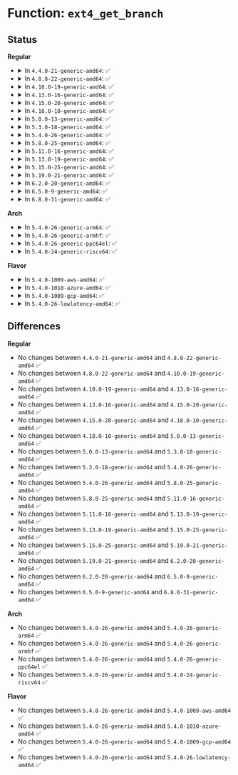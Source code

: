 # Function: <code>ext4_get_branch</code>

## Status
<b>Regular</b>
<ul>
<li>
<details>
<summary>In <code>4.4.0-21-generic-amd64</code>: ✅</summary>

```c
Indirect * ext4_get_branch(struct inode * inode, int depth, ext4_lblk_t * offsets, Indirect * chain, int * err)
```

```json
{
  "name": "ext4_get_branch",
  "collision_type": "Unique Static",
  "inline_type": "No",
  "funcs": [
    {
      "addr": 18446744071581828192,
      "name": "ext4_get_branch",
      "external": false,
      "loc": "fs/ext4/indirect.c:143",
      "file": "fs/ext4/indirect.c",
      "inline": "seen, unknown",
      "caller_inline": [],
      "caller_func": [
        "fs/ext4/indirect.c:ext4_find_shared",
        "fs/ext4/indirect.c:ext4_ind_map_blocks"
      ]
    }
  ],
  "symbols": [
    {
      "addr": 18446744071581828192,
      "name": "ext4_get_branch",
      "section": ".text",
      "bind": "STB_LOCAL",
      "size": 298
    }
  ]
}
```
</details>
</li>
<li>
<details>
<summary>In <code>4.8.0-22-generic-amd64</code>: ✅</summary>

```c
Indirect * ext4_get_branch(struct inode * inode, int depth, ext4_lblk_t * offsets, Indirect * chain, int * err)
```

```json
{
  "name": "ext4_get_branch",
  "collision_type": "Unique Static",
  "inline_type": "No",
  "funcs": [
    {
      "addr": 18446744071582024144,
      "name": "ext4_get_branch",
      "external": false,
      "loc": "fs/ext4/indirect.c:143",
      "file": "fs/ext4/indirect.c",
      "inline": "seen, unknown",
      "caller_inline": [],
      "caller_func": [
        "fs/ext4/indirect.c:ext4_find_shared",
        "fs/ext4/indirect.c:ext4_ind_map_blocks"
      ]
    }
  ],
  "symbols": [
    {
      "addr": 18446744071582024144,
      "name": "ext4_get_branch",
      "section": ".text",
      "bind": "STB_LOCAL",
      "size": 298
    }
  ]
}
```
</details>
</li>
<li>
<details>
<summary>In <code>4.10.0-19-generic-amd64</code>: ✅</summary>

```c
Indirect * ext4_get_branch(struct inode * inode, int depth, ext4_lblk_t * offsets, Indirect * chain, int * err)
```

```json
{
  "name": "ext4_get_branch",
  "collision_type": "Unique Static",
  "inline_type": "No",
  "funcs": [
    {
      "addr": 18446744071582114240,
      "name": "ext4_get_branch",
      "external": false,
      "loc": "fs/ext4/indirect.c:143",
      "file": "fs/ext4/indirect.c",
      "inline": "seen, unknown",
      "caller_inline": [],
      "caller_func": [
        "fs/ext4/indirect.c:ext4_find_shared",
        "fs/ext4/indirect.c:ext4_ind_map_blocks"
      ]
    }
  ],
  "symbols": [
    {
      "addr": 18446744071582114240,
      "name": "ext4_get_branch",
      "section": ".text",
      "bind": "STB_LOCAL",
      "size": 298
    }
  ]
}
```
</details>
</li>
<li>
<details>
<summary>In <code>4.13.0-16-generic-amd64</code>: ✅</summary>

```c
Indirect * ext4_get_branch(struct inode * inode, int depth, ext4_lblk_t * offsets, Indirect * chain, int * err)
```

```json
{
  "name": "ext4_get_branch",
  "collision_type": "Unique Static",
  "inline_type": "No",
  "funcs": [
    {
      "addr": 18446744071581953440,
      "name": "ext4_get_branch",
      "external": false,
      "loc": "fs/ext4/indirect.c:143",
      "file": "fs/ext4/indirect.c",
      "inline": "seen, unknown",
      "caller_inline": [],
      "caller_func": [
        "fs/ext4/indirect.c:ext4_find_shared",
        "fs/ext4/indirect.c:ext4_ind_map_blocks"
      ]
    }
  ],
  "symbols": [
    {
      "addr": 18446744071581953440,
      "name": "ext4_get_branch",
      "section": ".text",
      "bind": "STB_LOCAL",
      "size": 302
    }
  ]
}
```
</details>
</li>
<li>
<details>
<summary>In <code>4.15.0-20-generic-amd64</code>: ✅</summary>

```c
Indirect * ext4_get_branch(struct inode * inode, int depth, ext4_lblk_t * offsets, Indirect * chain, int * err)
```

```json
{
  "name": "ext4_get_branch",
  "collision_type": "Unique Static",
  "inline_type": "No",
  "funcs": [
    {
      "addr": 18446744071582102496,
      "name": "ext4_get_branch",
      "external": false,
      "loc": "fs/ext4/indirect.c:144",
      "file": "fs/ext4/indirect.c",
      "inline": "seen, unknown",
      "caller_inline": [],
      "caller_func": [
        "fs/ext4/indirect.c:ext4_find_shared",
        "fs/ext4/indirect.c:ext4_ind_map_blocks"
      ]
    }
  ],
  "symbols": [
    {
      "addr": 18446744071582102496,
      "name": "ext4_get_branch",
      "section": ".text",
      "bind": "STB_LOCAL",
      "size": 302
    }
  ]
}
```
</details>
</li>
<li>
<details>
<summary>In <code>4.18.0-10-generic-amd64</code>: ✅</summary>

```c
Indirect * ext4_get_branch(struct inode * inode, int depth, ext4_lblk_t * offsets, Indirect * chain, int * err)
```

```json
{
  "name": "ext4_get_branch",
  "collision_type": "Unique Static",
  "inline_type": "No",
  "funcs": [
    {
      "addr": 18446744071582290704,
      "name": "ext4_get_branch",
      "external": false,
      "loc": "fs/ext4/indirect.c:144",
      "file": "fs/ext4/indirect.c",
      "inline": "seen, unknown",
      "caller_inline": [],
      "caller_func": [
        "fs/ext4/indirect.c:ext4_find_shared",
        "fs/ext4/indirect.c:ext4_ind_map_blocks"
      ]
    }
  ],
  "symbols": [
    {
      "addr": 18446744071582290704,
      "name": "ext4_get_branch",
      "section": ".text",
      "bind": "STB_LOCAL",
      "size": 302
    }
  ]
}
```
</details>
</li>
<li>
<details>
<summary>In <code>5.0.0-13-generic-amd64</code>: ✅</summary>

```c
Indirect * ext4_get_branch(struct inode * inode, int depth, ext4_lblk_t * offsets, Indirect * chain, int * err)
```

```json
{
  "name": "ext4_get_branch",
  "collision_type": "Unique Static",
  "inline_type": "No",
  "funcs": [
    {
      "addr": 18446744071582389456,
      "name": "ext4_get_branch",
      "external": false,
      "loc": "fs/ext4/indirect.c:144",
      "file": "fs/ext4/indirect.c",
      "inline": "seen, unknown",
      "caller_inline": [],
      "caller_func": [
        "fs/ext4/indirect.c:ext4_find_shared",
        "fs/ext4/indirect.c:ext4_ind_map_blocks"
      ]
    }
  ],
  "symbols": [
    {
      "addr": 18446744071582389456,
      "name": "ext4_get_branch",
      "section": ".text",
      "bind": "STB_LOCAL",
      "size": 302
    }
  ]
}
```
</details>
</li>
<li>
<details>
<summary>In <code>5.3.0-18-generic-amd64</code>: ✅</summary>

```c
Indirect * ext4_get_branch(struct inode * inode, int depth, ext4_lblk_t * offsets, Indirect * chain, int * err)
```

```json
{
  "name": "ext4_get_branch",
  "collision_type": "Unique Static",
  "inline_type": "No",
  "funcs": [
    {
      "addr": 18446744071582557536,
      "name": "ext4_get_branch",
      "external": false,
      "loc": "fs/ext4/indirect.c:144",
      "file": "fs/ext4/indirect.c",
      "inline": "seen, unknown",
      "caller_inline": [],
      "caller_func": [
        "fs/ext4/indirect.c:ext4_find_shared",
        "fs/ext4/indirect.c:ext4_ind_map_blocks"
      ]
    }
  ],
  "symbols": [
    {
      "addr": 18446744071582557536,
      "name": "ext4_get_branch",
      "section": ".text",
      "bind": "STB_LOCAL",
      "size": 307
    }
  ]
}
```
</details>
</li>
<li>
<details>
<summary>In <code>5.4.0-26-generic-amd64</code>: ✅</summary>

```c
Indirect * ext4_get_branch(struct inode * inode, int depth, ext4_lblk_t * offsets, Indirect * chain, int * err)
```

```json
{
  "name": "ext4_get_branch",
  "collision_type": "Unique Static",
  "inline_type": "No",
  "funcs": [
    {
      "addr": 18446744071582658480,
      "name": "ext4_get_branch",
      "external": false,
      "loc": "fs/ext4/indirect.c:144",
      "file": "fs/ext4/indirect.c",
      "inline": "seen, unknown",
      "caller_inline": [],
      "caller_func": [
        "fs/ext4/indirect.c:ext4_find_shared",
        "fs/ext4/indirect.c:ext4_ind_map_blocks"
      ]
    }
  ],
  "symbols": [
    {
      "addr": 18446744071582658480,
      "name": "ext4_get_branch",
      "section": ".text",
      "bind": "STB_LOCAL",
      "size": 307
    }
  ]
}
```
</details>
</li>
<li>
<details>
<summary>In <code>5.8.0-25-generic-amd64</code>: ✅</summary>

```c
Indirect * ext4_get_branch(struct inode * inode, int depth, ext4_lblk_t * offsets, Indirect * chain, int * err)
```

```json
{
  "name": "ext4_get_branch",
  "collision_type": "Unique Static",
  "inline_type": "No",
  "funcs": [
    {
      "addr": 18446744071582970240,
      "name": "ext4_get_branch",
      "external": false,
      "loc": "fs/ext4/indirect.c:144",
      "file": "fs/ext4/indirect.c",
      "inline": "seen, unknown",
      "caller_inline": [],
      "caller_func": [
        "fs/ext4/indirect.c:ext4_find_shared",
        "fs/ext4/indirect.c:ext4_ind_map_blocks"
      ]
    }
  ],
  "symbols": [
    {
      "addr": 18446744071582970240,
      "name": "ext4_get_branch",
      "section": ".text",
      "bind": "STB_LOCAL",
      "size": 307
    }
  ]
}
```
</details>
</li>
<li>
<details>
<summary>In <code>5.11.0-16-generic-amd64</code>: ✅</summary>

```c
Indirect * ext4_get_branch(struct inode * inode, int depth, ext4_lblk_t * offsets, Indirect * chain, int * err)
```

```json
{
  "name": "ext4_get_branch",
  "collision_type": "Unique Static",
  "inline_type": "No",
  "funcs": [
    {
      "addr": 18446744071583045840,
      "name": "ext4_get_branch",
      "external": false,
      "loc": "fs/ext4/indirect.c:144",
      "file": "fs/ext4/indirect.c",
      "inline": "seen, unknown",
      "caller_inline": [],
      "caller_func": [
        "fs/ext4/indirect.c:ext4_find_shared",
        "fs/ext4/indirect.c:ext4_ind_map_blocks"
      ]
    }
  ],
  "symbols": [
    {
      "addr": 18446744071583045840,
      "name": "ext4_get_branch",
      "section": ".text",
      "bind": "STB_LOCAL",
      "size": 311
    }
  ]
}
```
</details>
</li>
<li>
<details>
<summary>In <code>5.13.0-19-generic-amd64</code>: ✅</summary>

```c
Indirect * ext4_get_branch(struct inode * inode, int depth, ext4_lblk_t * offsets, Indirect * chain, int * err)
```

```json
{
  "name": "ext4_get_branch",
  "collision_type": "Unique Static",
  "inline_type": "No",
  "funcs": [
    {
      "addr": 18446744071583071760,
      "name": "ext4_get_branch",
      "external": false,
      "loc": "fs/ext4/indirect.c:144",
      "file": "fs/ext4/indirect.c",
      "inline": "seen, unknown",
      "caller_inline": [],
      "caller_func": [
        "fs/ext4/indirect.c:ext4_find_shared",
        "fs/ext4/indirect.c:ext4_ind_map_blocks"
      ]
    }
  ],
  "symbols": [
    {
      "addr": 18446744071583071760,
      "name": "ext4_get_branch",
      "section": ".text",
      "bind": "STB_LOCAL",
      "size": 313
    }
  ]
}
```
</details>
</li>
<li>
<details>
<summary>In <code>5.15.0-25-generic-amd64</code>: ✅</summary>

```c
Indirect * ext4_get_branch(struct inode * inode, int depth, ext4_lblk_t * offsets, Indirect * chain, int * err)
```

```json
{
  "name": "ext4_get_branch",
  "collision_type": "Unique Static",
  "inline_type": "No",
  "funcs": [
    {
      "addr": 18446744071583409952,
      "name": "ext4_get_branch",
      "external": false,
      "loc": "fs/ext4/indirect.c:144",
      "file": "fs/ext4/indirect.c",
      "inline": "seen, unknown",
      "caller_inline": [],
      "caller_func": [
        "fs/ext4/indirect.c:ext4_find_shared",
        "fs/ext4/indirect.c:ext4_ind_map_blocks"
      ]
    }
  ],
  "symbols": [
    {
      "addr": 18446744071583409952,
      "name": "ext4_get_branch",
      "section": ".text",
      "bind": "STB_LOCAL",
      "size": 313
    }
  ]
}
```
</details>
</li>
<li>
<details>
<summary>In <code>5.19.0-21-generic-amd64</code>: ✅</summary>

```c
Indirect * ext4_get_branch(struct inode * inode, int depth, ext4_lblk_t * offsets, Indirect * chain, int * err)
```

```json
{
  "name": "ext4_get_branch",
  "collision_type": "Unique Static",
  "inline_type": "No",
  "funcs": [
    {
      "addr": 18446744071583925360,
      "name": "ext4_get_branch",
      "external": false,
      "loc": "fs/ext4/indirect.c:144",
      "file": "fs/ext4/indirect.c",
      "inline": "seen, unknown",
      "caller_inline": [],
      "caller_func": [
        "fs/ext4/indirect.c:ext4_ind_map_blocks"
      ]
    }
  ],
  "symbols": [
    {
      "addr": 18446744071583925360,
      "name": "ext4_get_branch",
      "section": ".text",
      "bind": "STB_LOCAL",
      "size": 327
    }
  ]
}
```
</details>
</li>
<li>
<details>
<summary>In <code>6.2.0-20-generic-amd64</code>: ✅</summary>

```c
Indirect * ext4_get_branch(struct inode * inode, int depth, ext4_lblk_t * offsets, Indirect * chain, int * err)
```

```json
{
  "name": "ext4_get_branch",
  "collision_type": "Unique Static",
  "inline_type": "No",
  "funcs": [
    {
      "addr": 18446744071584551440,
      "name": "ext4_get_branch",
      "external": false,
      "loc": "fs/ext4/indirect.c:144",
      "file": "fs/ext4/indirect.c",
      "inline": "seen, unknown",
      "caller_inline": [],
      "caller_func": [
        "fs/ext4/indirect.c:ext4_ind_map_blocks"
      ]
    }
  ],
  "symbols": [
    {
      "addr": 18446744071584551440,
      "name": "ext4_get_branch",
      "section": ".text",
      "bind": "STB_LOCAL",
      "size": 377
    }
  ]
}
```
</details>
</li>
<li>
<details>
<summary>In <code>6.5.0-9-generic-amd64</code>: ✅</summary>

```c
Indirect * ext4_get_branch(struct inode * inode, int depth, ext4_lblk_t * offsets, Indirect * chain, int * err)
```

```json
{
  "name": "ext4_get_branch",
  "collision_type": "Unique Static",
  "inline_type": "No",
  "funcs": [
    {
      "addr": 18446744071584780160,
      "name": "ext4_get_branch",
      "external": false,
      "loc": "fs/ext4/indirect.c:144",
      "file": "fs/ext4/indirect.c",
      "inline": "seen, unknown",
      "caller_inline": [],
      "caller_func": [
        "fs/ext4/indirect.c:ext4_ind_map_blocks"
      ]
    }
  ],
  "symbols": [
    {
      "addr": 18446744071584780160,
      "name": "ext4_get_branch",
      "section": ".text",
      "bind": "STB_LOCAL",
      "size": 380
    }
  ]
}
```
</details>
</li>
<li>
<details>
<summary>In <code>6.8.0-31-generic-amd64</code>: ✅</summary>

```c
Indirect * ext4_get_branch(struct inode * inode, int depth, ext4_lblk_t * offsets, Indirect * chain, int * err)
```

```json
{
  "name": "ext4_get_branch",
  "collision_type": "Unique Static",
  "inline_type": "No",
  "funcs": [
    {
      "addr": 18446744071585014224,
      "name": "ext4_get_branch",
      "external": false,
      "loc": "fs/ext4/indirect.c:144",
      "file": "fs/ext4/indirect.c",
      "inline": "seen, unknown",
      "caller_inline": [],
      "caller_func": [
        "fs/ext4/indirect.c:ext4_ind_map_blocks"
      ]
    }
  ],
  "symbols": [
    {
      "addr": 18446744071585014224,
      "name": "ext4_get_branch",
      "section": ".text",
      "bind": "STB_LOCAL",
      "size": 395
    }
  ]
}
```
</details>
</li>
</ul>
<b>Arch</b>
<ul>
<li>
<details>
<summary>In <code>5.4.0-26-generic-arm64</code>: ✅</summary>

```c
Indirect * ext4_get_branch(struct inode * inode, int depth, ext4_lblk_t * offsets, Indirect * chain, int * err)
```

```json
{
  "name": "ext4_get_branch",
  "collision_type": "Unique Static",
  "inline_type": "No",
  "funcs": [
    {
      "addr": 18446603336494314808,
      "name": "ext4_get_branch",
      "external": false,
      "loc": "fs/ext4/indirect.c:144",
      "file": "fs/ext4/indirect.c",
      "inline": "seen, unknown",
      "caller_inline": [],
      "caller_func": [
        "fs/ext4/indirect.c:ext4_find_shared",
        "fs/ext4/indirect.c:ext4_ind_map_blocks"
      ]
    }
  ],
  "symbols": [
    {
      "addr": 18446603336494314808,
      "name": "ext4_get_branch",
      "section": ".text",
      "bind": "STB_LOCAL",
      "size": 368
    }
  ]
}
```
</details>
</li>
<li>
<details>
<summary>In <code>5.4.0-26-generic-armhf</code>: ✅</summary>

```c
Indirect * ext4_get_branch(struct inode * inode, int depth, ext4_lblk_t * offsets, Indirect * chain, int * err)
```

```json
{
  "name": "ext4_get_branch",
  "collision_type": "Unique Static",
  "inline_type": "No",
  "funcs": [
    {
      "addr": 3227746832,
      "name": "ext4_get_branch",
      "external": false,
      "loc": "fs/ext4/indirect.c:144",
      "file": "fs/ext4/indirect.c",
      "inline": "seen, unknown",
      "caller_inline": [],
      "caller_func": [
        "fs/ext4/indirect.c:ext4_find_shared",
        "fs/ext4/indirect.c:ext4_ind_map_blocks"
      ]
    }
  ],
  "symbols": [
    {
      "addr": 3227746832,
      "name": "ext4_get_branch",
      "section": ".text",
      "bind": "STB_LOCAL",
      "size": 344
    }
  ]
}
```
</details>
</li>
<li>
<details>
<summary>In <code>5.4.0-26-generic-ppc64el</code>: ✅</summary>

```c
Indirect * ext4_get_branch(struct inode * inode, int depth, ext4_lblk_t * offsets, Indirect * chain, int * err)
```

```json
{
  "name": "ext4_get_branch",
  "collision_type": "Unique Static",
  "inline_type": "No",
  "funcs": [
    {
      "addr": 13835058055288031504,
      "name": "ext4_get_branch",
      "external": false,
      "loc": "fs/ext4/indirect.c:144",
      "file": "fs/ext4/indirect.c",
      "inline": "seen, unknown",
      "caller_inline": [],
      "caller_func": [
        "fs/ext4/indirect.c:ext4_find_shared",
        "fs/ext4/indirect.c:ext4_ind_map_blocks"
      ]
    }
  ],
  "symbols": [
    {
      "addr": 13835058055288031504,
      "name": "ext4_get_branch",
      "section": ".text",
      "bind": "STB_LOCAL",
      "size": 488
    }
  ]
}
```
</details>
</li>
<li>
<details>
<summary>In <code>5.4.0-24-generic-riscv64</code>: ✅</summary>

```c
Indirect * ext4_get_branch(struct inode * inode, int depth, ext4_lblk_t * offsets, Indirect * chain, int * err)
```

```json
{
  "name": "ext4_get_branch",
  "collision_type": "Unique Static",
  "inline_type": "No",
  "funcs": [
    {
      "addr": 18446743936273752156,
      "name": "ext4_get_branch",
      "external": false,
      "loc": "fs/ext4/indirect.c:144",
      "file": "fs/ext4/indirect.c",
      "inline": "seen, unknown",
      "caller_inline": [],
      "caller_func": [
        "fs/ext4/indirect.c:ext4_find_shared",
        "fs/ext4/indirect.c:ext4_ind_map_blocks"
      ]
    }
  ],
  "symbols": [
    {
      "addr": 18446743936273752156,
      "name": "ext4_get_branch",
      "section": ".text",
      "bind": "STB_LOCAL",
      "size": 278
    }
  ]
}
```
</details>
</li>
</ul>
<b>Flavor</b>
<ul>
<li>
<details>
<summary>In <code>5.4.0-1009-aws-amd64</code>: ✅</summary>

```c
Indirect * ext4_get_branch(struct inode * inode, int depth, ext4_lblk_t * offsets, Indirect * chain, int * err)
```

```json
{
  "name": "ext4_get_branch",
  "collision_type": "Unique Static",
  "inline_type": "No",
  "funcs": [
    {
      "addr": 18446744071582627216,
      "name": "ext4_get_branch",
      "external": false,
      "loc": "fs/ext4/indirect.c:144",
      "file": "fs/ext4/indirect.c",
      "inline": "seen, unknown",
      "caller_inline": [],
      "caller_func": [
        "fs/ext4/indirect.c:ext4_find_shared",
        "fs/ext4/indirect.c:ext4_ind_map_blocks"
      ]
    }
  ],
  "symbols": [
    {
      "addr": 18446744071582627216,
      "name": "ext4_get_branch",
      "section": ".text",
      "bind": "STB_LOCAL",
      "size": 307
    }
  ]
}
```
</details>
</li>
<li>
<details>
<summary>In <code>5.4.0-1010-azure-amd64</code>: ✅</summary>

```c
Indirect * ext4_get_branch(struct inode * inode, int depth, ext4_lblk_t * offsets, Indirect * chain, int * err)
```

```json
{
  "name": "ext4_get_branch",
  "collision_type": "Unique Static",
  "inline_type": "No",
  "funcs": [
    {
      "addr": 18446744071582564384,
      "name": "ext4_get_branch",
      "external": false,
      "loc": "fs/ext4/indirect.c:144",
      "file": "fs/ext4/indirect.c",
      "inline": "seen, unknown",
      "caller_inline": [],
      "caller_func": [
        "fs/ext4/indirect.c:ext4_find_shared",
        "fs/ext4/indirect.c:ext4_ind_map_blocks"
      ]
    }
  ],
  "symbols": [
    {
      "addr": 18446744071582564384,
      "name": "ext4_get_branch",
      "section": ".text",
      "bind": "STB_LOCAL",
      "size": 307
    }
  ]
}
```
</details>
</li>
<li>
<details>
<summary>In <code>5.4.0-1009-gcp-amd64</code>: ✅</summary>

```c
Indirect * ext4_get_branch(struct inode * inode, int depth, ext4_lblk_t * offsets, Indirect * chain, int * err)
```

```json
{
  "name": "ext4_get_branch",
  "collision_type": "Unique Static",
  "inline_type": "No",
  "funcs": [
    {
      "addr": 18446744071582617072,
      "name": "ext4_get_branch",
      "external": false,
      "loc": "fs/ext4/indirect.c:144",
      "file": "fs/ext4/indirect.c",
      "inline": "seen, unknown",
      "caller_inline": [],
      "caller_func": [
        "fs/ext4/indirect.c:ext4_find_shared",
        "fs/ext4/indirect.c:ext4_ind_map_blocks"
      ]
    }
  ],
  "symbols": [
    {
      "addr": 18446744071582617072,
      "name": "ext4_get_branch",
      "section": ".text",
      "bind": "STB_LOCAL",
      "size": 307
    }
  ]
}
```
</details>
</li>
<li>
<details>
<summary>In <code>5.4.0-26-lowlatency-amd64</code>: ✅</summary>

```c
Indirect * ext4_get_branch(struct inode * inode, int depth, ext4_lblk_t * offsets, Indirect * chain, int * err)
```

```json
{
  "name": "ext4_get_branch",
  "collision_type": "Unique Static",
  "inline_type": "No",
  "funcs": [
    {
      "addr": 18446744071582700048,
      "name": "ext4_get_branch",
      "external": false,
      "loc": "fs/ext4/indirect.c:144",
      "file": "fs/ext4/indirect.c",
      "inline": "seen, unknown",
      "caller_inline": [],
      "caller_func": [
        "fs/ext4/indirect.c:ext4_find_shared",
        "fs/ext4/indirect.c:ext4_ind_map_blocks"
      ]
    }
  ],
  "symbols": [
    {
      "addr": 18446744071582700048,
      "name": "ext4_get_branch",
      "section": ".text",
      "bind": "STB_LOCAL",
      "size": 307
    }
  ]
}
```
</details>
</li>
</ul>

## Differences
<b>Regular</b>
<ul>
<li>
No changes between <code>4.4.0-21-generic-amd64</code> and <code>4.8.0-22-generic-amd64</code> ✅
</li>
<li>
No changes between <code>4.8.0-22-generic-amd64</code> and <code>4.10.0-19-generic-amd64</code> ✅
</li>
<li>
No changes between <code>4.10.0-19-generic-amd64</code> and <code>4.13.0-16-generic-amd64</code> ✅
</li>
<li>
No changes between <code>4.13.0-16-generic-amd64</code> and <code>4.15.0-20-generic-amd64</code> ✅
</li>
<li>
No changes between <code>4.15.0-20-generic-amd64</code> and <code>4.18.0-10-generic-amd64</code> ✅
</li>
<li>
No changes between <code>4.18.0-10-generic-amd64</code> and <code>5.0.0-13-generic-amd64</code> ✅
</li>
<li>
No changes between <code>5.0.0-13-generic-amd64</code> and <code>5.3.0-18-generic-amd64</code> ✅
</li>
<li>
No changes between <code>5.3.0-18-generic-amd64</code> and <code>5.4.0-26-generic-amd64</code> ✅
</li>
<li>
No changes between <code>5.4.0-26-generic-amd64</code> and <code>5.8.0-25-generic-amd64</code> ✅
</li>
<li>
No changes between <code>5.8.0-25-generic-amd64</code> and <code>5.11.0-16-generic-amd64</code> ✅
</li>
<li>
No changes between <code>5.11.0-16-generic-amd64</code> and <code>5.13.0-19-generic-amd64</code> ✅
</li>
<li>
No changes between <code>5.13.0-19-generic-amd64</code> and <code>5.15.0-25-generic-amd64</code> ✅
</li>
<li>
No changes between <code>5.15.0-25-generic-amd64</code> and <code>5.19.0-21-generic-amd64</code> ✅
</li>
<li>
No changes between <code>5.19.0-21-generic-amd64</code> and <code>6.2.0-20-generic-amd64</code> ✅
</li>
<li>
No changes between <code>6.2.0-20-generic-amd64</code> and <code>6.5.0-9-generic-amd64</code> ✅
</li>
<li>
No changes between <code>6.5.0-9-generic-amd64</code> and <code>6.8.0-31-generic-amd64</code> ✅
</li>
</ul>
<b>Arch</b>
<ul>
<li>
No changes between <code>5.4.0-26-generic-amd64</code> and <code>5.4.0-26-generic-arm64</code> ✅
</li>
<li>
No changes between <code>5.4.0-26-generic-amd64</code> and <code>5.4.0-26-generic-armhf</code> ✅
</li>
<li>
No changes between <code>5.4.0-26-generic-amd64</code> and <code>5.4.0-26-generic-ppc64el</code> ✅
</li>
<li>
No changes between <code>5.4.0-26-generic-amd64</code> and <code>5.4.0-24-generic-riscv64</code> ✅
</li>
</ul>
<b>Flavor</b>
<ul>
<li>
No changes between <code>5.4.0-26-generic-amd64</code> and <code>5.4.0-1009-aws-amd64</code> ✅
</li>
<li>
No changes between <code>5.4.0-26-generic-amd64</code> and <code>5.4.0-1010-azure-amd64</code> ✅
</li>
<li>
No changes between <code>5.4.0-26-generic-amd64</code> and <code>5.4.0-1009-gcp-amd64</code> ✅
</li>
<li>
No changes between <code>5.4.0-26-generic-amd64</code> and <code>5.4.0-26-lowlatency-amd64</code> ✅
</li>
</ul>
